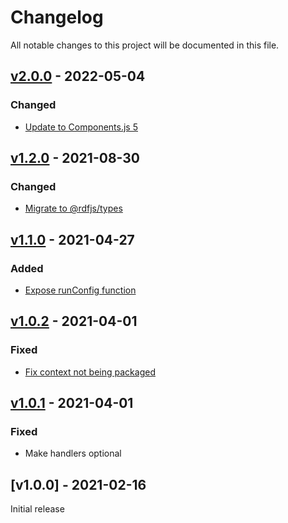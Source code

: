 # Changelog
All notable changes to this project will be documented in this file.

<a name="v2.0.0"></a>
## [v2.0.0](https://github.com/rubensworks/ldbc-snb-enhancer.js/compare/v1.2.0...v2.0.0) - 2022-05-04

### Changed
* [Update to Components.js 5](https://github.com/rubensworks/ldbc-snb-enhancer.js/commit/dd2fed0da72bcb238ae85d79c3fe7402193b4f46)

<a name="v1.2.0"></a>
## [v1.2.0](https://github.com/rubensworks/ldbc-snb-enhancer.js/compare/v1.1.0...v1.2.0) - 2021-08-30

### Changed
* [Migrate to @rdfjs/types](https://github.com/rubensworks/ldbc-snb-enhancer.js/commit/cce80629c9c848a6571f76945c4c06e1896bd162)

<a name="v1.1.0"></a>
## [v1.1.0](https://github.com/rubensworks/ldbc-snb-enhancer.js/compare/v1.0.2...v1.1.0) - 2021-04-27

### Added
* [Expose runConfig function](https://github.com/rubensworks/ldbc-snb-enhancer.js/commit/3c2c366fc62550cef15a31a5d0dc5b347b8f493b)

<a name="v1.0.2"></a>
## [v1.0.2](https://github.com/rubensworks/ldbc-snb-enhancer.js/compare/v1.0.1...v1.0.2) - 2021-04-01

### Fixed
* [Fix context not being packaged](https://github.com/rubensworks/ldbc-snb-enhancer.js/commit/fde2370fb7c0ff7a7975e9302ddb05237f0bfb4b)

<a name="v1.0.1"></a>
## [v1.0.1](https://github.com/rubensworks/ldbc-snb-enhancer.js/compare/v1.0.0...v1.0.1) - 2021-04-01

### Fixed
* Make handlers optional

<a name="v1.0.0"></a>
## [v1.0.0] - 2021-02-16

Initial release
